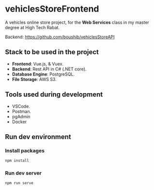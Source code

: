 # vehiclesStoreFrontend

A vehicles online store project, for the **Web Services** class in my master degree at High Tech Rabat.

Backend: <https://github.com/boushib/vehiclesStoreAPI>

## Stack to be used in the project

- **Frontend**: Vue.js, & Vuex.
- **Backend**: Rest API in C# (.NET core).
- **Database Engine**: PostgreSQL.
- **File Storage**: AWS S3.

## Tools used during development

- VSCode.
- Postman.
- pgAdmin
- Docker

## Run dev environment

### Install packages

```bash
npm install
```

### Run dev server

```bash
npm run serve
```
